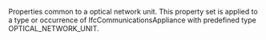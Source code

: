 Properties common to a optical network unit. This property set is applied to a type or occurrence of IfcCommunicationsAppliance with predefined type OPTICAL_NETWORK_UNIT.
